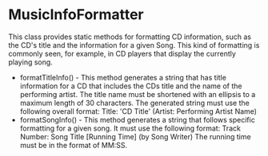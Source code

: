 ---
---
# MusicInfoFormatter

This class provides static methods for formatting CD information, such as the CD's title and the information for a given Song. This kind of formatting is commonly seen, for example, in CD players that display the currently playing song.

* formatTitleInfo() - This method generates a string that has title information for a CD that includes the CDs title and the name of the performing artist. The title name must be shortened with an ellipsis to a maximum length of 30 characters. The generated string must use the following overall format:
  Title: 'CD Title'  (Artist: Performing Artist Name)
* formatSongInfo() - This method generates a string that follows specific formatting for a given song. It must use the following format:
 Track Number: Song Title [Running Time] (by Song Writer)
  The running time must be in the format of MM:SS.
